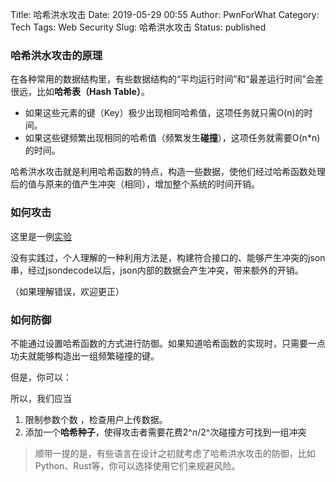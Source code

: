 Title: 哈希洪水攻击
Date: 2019-05-29 00:55
Author: PwnForWhat
Category: Tech
Tags: Web Security
Slug: 哈希洪水攻击
Status: published

### 哈希洪水攻击的原理

在各种常用的数据结构里，有些数据结构的“平均运行时间”和“最差运行时间”会差很远，比如**哈希表（Hash Table）**。

-   如果这些元素的键（Key）极少出现相同哈希值，这项任务就只需O(n)的时间。
-   如果这些键频繁出现相同的哈希值（频繁发生**碰撞**），这项任务就需要O(n\*n)的时间。

哈希洪水攻击就是利用哈希函数的特点，构造一些数据，使他们经过哈希函数处理后的值与原来的值产生冲突（相同），增加整个系统的时间开销。

### 如何攻击

这里是一例[实验](https://yq.aliyun.com/articles/92194#3)

没有实践过，个人理解的一种利用方法是，构建符合接口的、能够产生冲突的json串，经过jsondecode以后，json内部的数据会产生冲突，带来额外的开销。

（如果理解错误，欢迎更正）

### 如何防御

不能通过设置哈希函数的方式进行防御。如果知道哈希函数的实现时，只需要一点功夫就能够构造出一组频繁碰撞的键。

但是，你可以：

所以，我们应当

1.  限制参数个数 ，检查用户上传数据。
2.  添加一个**哈希种子**，使得攻击者需要花费2^*n*/2^次碰撞方可找到一组冲突

> 顺带一提的是，有些语言在设计之初就考虑了哈希洪水攻击的防御，比如Python、Rust等，你可以选择使用它们来规避风险。